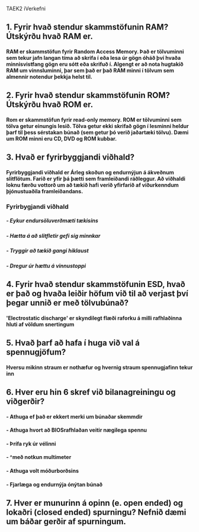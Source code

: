 TAEK2
iVerkefni

## 1. Fyrir hvað stendur skammstöfunin RAM?  Útskýrðu hvað RAM er.
#### RAM er skammstöfun fyrir Random Access Memory. Það er tölvuminni sem tekur jafn langan tíma að skrifa í eða lesa úr gögn óháð því hvaða minnisvistfang gögn eru sótt eða skrifuð í. Algengt er að nota hugtakið RAM um vinnsluminni, þar sem það er það RAM minni í tölvum sem almennir notendur þekkja helst til.
## 2. Fyrir hvað stendur skammstöfunin ROM? Útskýrðu hvað ROM er.
#### Rom er skammstöfun fyrir read-only memory. ROM er tölvuminni sem tölva getur einungis lesið. Tölva getur ekki skrifað gögn í lesminni heldur þarf til þess sérstakan búnað (sem getur þó verið jaðartæki tölvu). Dæmi um ROM minni eru CD, DVD og ROM kubbar.
## 3. Hvað er fyrirbyggjandi viðhald?
#### Fyrirbyggjandi viðhald er Árleg skoðun og endurnýjun á ákveðnum slitflötum. Farið er yfir þá þætti sem framleiðandi ráðleggur. Að viðhaldi loknu færðu vottorð um að tækið hafi verið yfirfarið af viðurkenndum þjónustuaðila framleiðandans.
### Fyrirbygjandi viðhald
##### - Eykur endursöluverðmæti tækisins
##### - Hætta á að slitfletir gefi sig minnkar
##### - Tryggir að tækið gangi hiklaust
##### - Dregur úr hættu á vinnustoppi
## 4. Fyrir hvað stendur skammstöfunin ESD, hvað er það og hvaða leiðir höfum við til að verjast því þegar unnið er með tölvubúnað?
#### 'Electrostatic discharge' er skyndilegt flæði raforku á milli rafhlaðinna hluti af völdum snertingum
## 5. Hvað þarf að hafa í huga við val á spennugjöfum?
#### Hversu mikinn straum er nothæfur og hvernig straum spennugjafinn tekur inn
## 6. Hver eru hin 6 skref við bilanagreiningu og viðgerðir?
#### - Athuga ef það er ekkert merki um búnaðar skemmdir
#### - Athuga hvort að BIOSrafhlaðan veitir nægilega spennu
#### - Þrífa ryk úr vélinni
#### - ^með notkun multimeter
#### - Athuga volt móðurborðsins
#### - Fjarlæga og endurnýja ónýtan búnað
## 7. Hver er munurinn á opinn (e. open ended) og lokaðri (closed ended) spurningu? Nefnið dæmi um báðar gerðir af spurningum.
